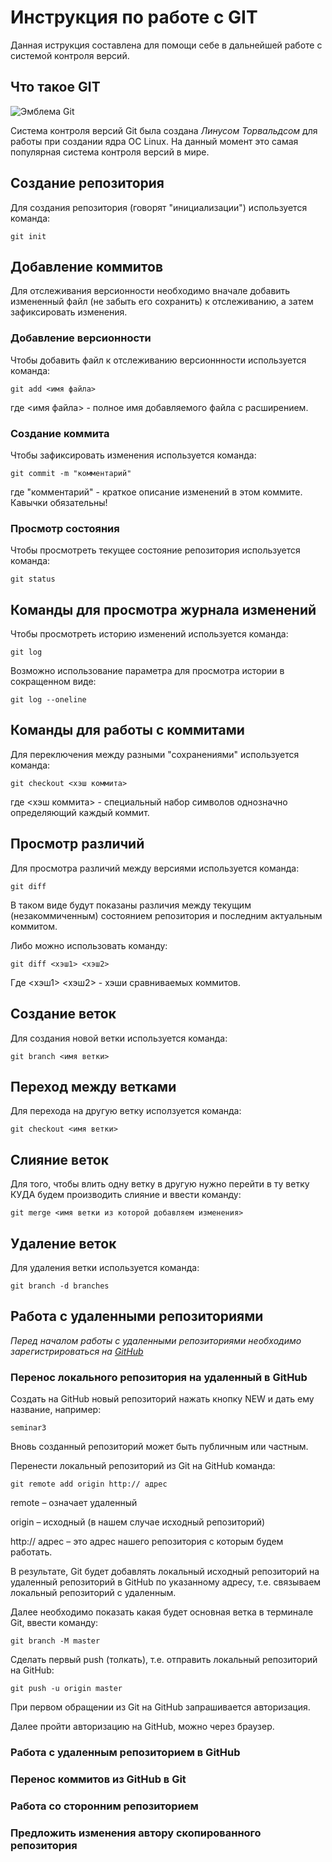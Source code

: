 # **Инструкция по работе с GIT**

Данная иструкция составлена для помощи себе в дальнейшей работе с системой контроля версий.

## Что такое GIT

![Эмблема Git](git.JPG)

Система контроля версий Git была создана *Линусом Торвальдсом* для работы при создании ядра ОС Linux. На данный момент это самая популярная система контроля версий в мире.

## Создание репозитория

Для создания репозитория (говорят "инициализации") используется команда:

    git init

## Добавление коммитов

Для отслеживания версионности необходимо вначале добавить измененный файл (не забыть его сохранить) к отслеживанию, а затем зафиксировать изменения.

### Добавление версионности

Чтобы добавить файл к отслеживанию версионнности используется команда:

    git add <имя файла>

где <имя файла> - полное имя добавляемого файла с расширением.

### Создание коммита

Чтобы зафиксировать изменения используется команда:

    git commit -m "комментарий"

где "комментарий" - краткое описание изменений в этом коммите. Кавычки обязательны!

### Просмотр состояния

Чтобы просмотреть текущее состояние репозитория используется команда:

    git status

## Команды для просмотра журнала изменений

Чтобы просмотреть историю изменений используется команда:

    git log

Возможно использование параметра для просмотра истории в сокращенном виде:

    git log --oneline

## Команды для работы с коммитами

Для переключения между разными "сохранениями" используется команда:

    git checkout <хэш коммита>

где <хэш коммита> - специальный набор символов однозначно определяющий каждый коммит.

## Просмотр различий

Для просмотра различий между версиями используется команда:

    git diff

В таком виде будут показаны различия между текущим (незакоммиченным) состоянием репозитория и последним актуальным коммитом.

Либо можно использовать команду:

    git diff <хэш1> <хэш2>

Где <хэш1> <хэш2> - хэши сравниваемых коммитов.

## Создание веток

Для создания новой ветки используется команда:

    git branch <имя ветки>

## Переход между ветками

Для перехода на другую ветку исползуется команда:

    git checkout <имя ветки>

## Слияние веток

Для того, чтобы влить одну ветку в другую нужно перейти в ту ветку КУДА будем производить слияние и ввести команду:

    git merge <имя ветки из которой добавляем изменения>

## Удаление веток

Для удаления ветки используется команда:
    
    git branch -d branches

## Работа с удаленными репозиториями

*Перед началом работы с удаленными репозиториями необходимо зарегистрироваться на [GitHub](https://github.com/)*

### Перенос локального репозитория на удаленный в GitHub 

Создать на GitHub новый репозиторий нажать кнопку NEW и дать ему название, например: 

    seminar3

Вновь созданный репозиторий может быть публичным или частным.

Перенести локальный репозиторий из Git на GitHub команда:

    git remote add origin http:// адрес

remote – означает удаленный

origin – исходный (в нашем случае исходный репозиторий)

http:// адрес – это адрес нашего репозитория с которым будем работать.

В результате, Git будет добавлять локальный исходный репозиторий на удаленный репозиторий в GitHub по указанному адресу, т.е. связываем локальный репозиторий с удаленным.

Далее необходимо показать какая будет основная ветка в терминале Git, ввести команду:

    git branch -M master

Сделать первый push (толкать), т.е. отправить локальный репозиторий на GitHub:

    git push -u origin master

При первом обращении из Git на GitHub запрашивается авторизация.

Далее пройти авторизацию на GitHub, можно через браузер.

### Работа с удаленным репозиторием в GitHub 

### Перенос коммитов из GitHub в Git 

### Работа со сторонним репозиторием

### Предложить изменения автору скопированного репозитория